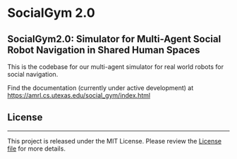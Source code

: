 # SocialGym 2.0
## SocialGym2.0: Simulator for Multi-Agent Social Robot Navigation in Shared Human Spaces

This is the codebase for our multi-agent simulator for real world robots for social navigation. 

Find the documentation (currently under active development) at https://amrl.cs.utexas.edu/social_gym/index.html


## License
---
This project is released under the MIT License. Please review the [License file](LICENSE) for more details.
